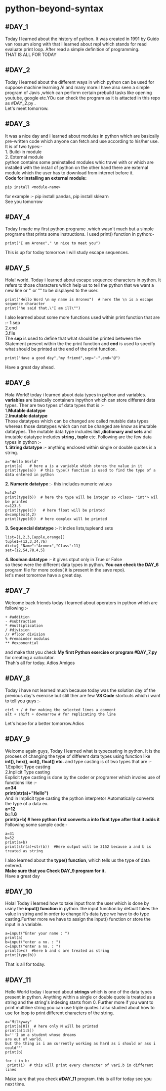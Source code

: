 ﻿#  python-beyond-syntax

##  #DAY_1 
Today I learned about the history of python. It was created in 1991 by Guido van rossum
along with that I learned about repl which stands for read evaluate print loop. 
After read a simple definition of programming.<br>
THAT IS ALL FOR TODAY <br>

##  #DAY_2 <br>
Today i learned about the different ways in which python can be used for suppose machine learning AI and 
many more.I have also seen a simple program of Javis ,which can perform certain prebuild tasks like
opening youtube, google etc.YOu can check the program as it is attacted in this repo as #DAY_2.py .<br>
Let's meet tomorrow. <br>

##  #DAY_3 <br>
It was a nice day and i learned about modules in python which are basically pre-written code which anyone 
can fetch and use according to his/her use. <br>It is of two types:-<br> 1. Build-in module <br>2. External module<br> python contains some preinstalled modules whic travel with or which are installed with the install of
python on the other hand there are external module which the user has to download from internet before it.
<br>
**Code for installing an external module:**  
```
pip install <module-name>
```
for example :- pip install pandas, pip install sklearn<br>
See you tomorrow<br>

##  #DAY_4 <br>
Today I made my first python programe .which wasn't much but a simple programe that prints some instructions. I used print() function in python:-
``` print("Hello world")
print("I am Aronex"," \n nice to meet you")
```
This is up for today tomorrow I will study escape sequences.<br>

##  #DAY_5 <br>
Hola! world. Today i learned about escape sequence characters in python. It refers to those characters which help us to tell the python that we want a new line or '' or "" to be displayed to the user.
```
print("Hello Word \n my name is Aronex")  # here the \n is a escape sequence character
print("he said that,\"I am ill\"") 
```
I also learned about some more functions used within print function that are :-
1.sep<br>
2.end<br>
3.file<br>
The **sep** is used to define that what should be printed between the Statement present within the the print function and **end** is used to specify what should be printed at the end of the print function.
```
print("Have a good day","my friend",sep="-",end="@")
```
Have a great day ahead.<br>

##  #DAY_6  <br>
Hola World! today i learned abuot data types in python and variables. **variables** are basically containers inpython which can store different data types. Ther are two types of data types that is :-<br>
1.**Mutable datatype**<br>
2.**Imutable datatype**<br>
Those datatypes which can be changed are called mutable data types whereas those datatypes which can not be changed are know as imutable datatypes. The mutable data type includes **list ,dictionary and sets** and imutable datatype includes **string , tuple** etc. Following are the few data types in python :-<br>
 **1. String datatype** :- anything enclosed within single or double quotes is a string.
 ```
 a="Hello World"
 print(a)   # here a is a variable which stores the value in it
 print(type(a))  # this type() function is used to find the type of a data entered in python
 ```
**2. Numeric datatype** :- this includes numeric values
```
b=142  
print(type(b))  # here the type will be integer so <class= 'int'> wil be printed
c=123.5
print(type(c))   # here float will be printed
d=complex(4,2)
print(type(d))  # here complex will be printed
```
**3. Sequencial datatype** :- it incles lists,tupleand sets
```
list=[1,2,3,[apple,orange]] 
tuple1=(12,3,34,76) 
dict={ "Name":"Aronex","Class":11}
set={12,54,78,4,5}
```
**4. Boolean datatype** :- it gives otput only in True or False
<br>
so these were the different data types in python. **You can check the DAY_6** program file for more codes( it is present in the save repo).<br>
let's meet tomorrow have a great day.<br>
##  #DAY_7  <br> 
Welcome back friends today i learned about operators in python which are following :-
```
+ #addition
- #subtraction
* #multiplication
/ #division
// #floor division 
% #remainder modulus
** #exponential
```
 and make that you check **My first Python exercise or program #DAY_7.py** for creating a calculator.<br>
 Thah's all for today. Adios Amigos<br>

 ##  #DAY_8   <br>
 Today i have not learned much because today was the solution day of the previous day's exercise but still ther are few **VS Code** stortcuts which i want to tell you guys :-
```
ctrl + / # for making the selected lines a comment
alt + shift + downarrow # for replicating the line 
```
Let's hope for a better tomorrow.Adios<br>

##  #DAY_9   <br>
 Welcome again guys, Today I learned what is typecasting in python. It is the procees of changing the type of different data types using function like **int(), hex(), oct(), float() etc.** and type casting is of two types that are :-<br>
 1.Explicit Type casting<br>
 2.Inplicit Type casting<br>
 Explicit type casting is done by the coder or programer which involes use of functions like :-<br>
 **a=34<br>
 print(str(a)+"Hello")**<br>
 And in Implicit type casting the python interpretor Automatically converts the type of a data ex.<br>
 **a=12<br>
 b=1.8<br>
 print(a+b) # here python first converts a into float type after that it adds it**<br>
Following some sample code:-
 ```
 a=31
 b=52
 print(a+b)
 print(str(a)+str(b))  #Here output will be 3152 because a and b is treated as string
 ```
 I also learned about the **type() function**, which tells us the type of data entered.<br>
**Make sure that you Check DAY_9 program for it.**<br>
 Have a great day<br>

##  #DAY_10   <br>
 Hola! Today i learned how to take input from the user which is done by usiny the **input() function** in python. the input function by default takes the value in string and in order to change it's data type we have to do type casting.Further more we have to assign the input() function or store the input in a variable.
 ``` 
 a=input("Enter your name : ")
 print(a)
 b=input("enter a no. : ")
 c=input("enter a no. : ")
 print(b+c)  #here b and c are treated as string
 print(type(b))
 ```
 That is all for today.<br>

 ##  #DAY_11   <br>
 Hello World today i learned about **strings** which is one of the data types present in python. Anything within a single or double quote is treated as a string and the string's indexing starts from 0. Further more if you want to print multiline string you can use triple quotes.I also studied about how to use for loop to print different characters of the string.
 ```
 a="Milkyway"
 print(a[0])  # here only M will be printed
 print(a[1:5])
 b='''I am a student whose dreams
 are out of world.
 but the thing is i am currently working as hard as i should or ass i could'''
print(b)

for i in b:
  print(i)  # this will print every character of vari.b in different lines
```
Make sure that you check **#DAY_11** program. this is all for today see ypu next time.<br>

